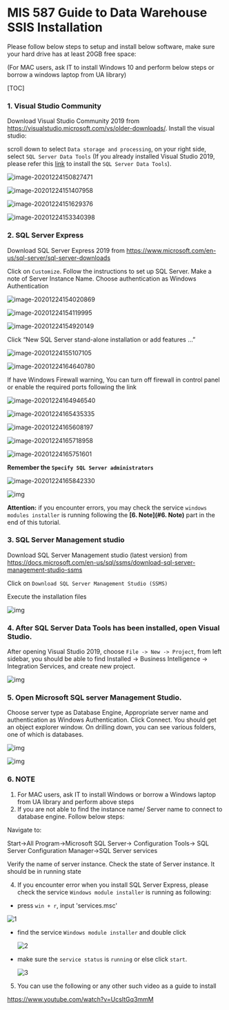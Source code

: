 # MIS 587 Guide to Data Warehouse SSIS Installation



Please follow below steps to setup and install below software, make sure your hard drive has at least 20GB free space: 

(For MAC users, ask IT to install Windows 10 and perform below steps or borrow a windows laptop from UA library)


[TOC]

### 1. Visual Studio Community
Download Visual Studio Community 2019  from https://visualstudio.microsoft.com/vs/older-downloads/. Install the visual studio:

scroll down to select `Data storage and processing`, on your right side, select `SQL Server Data Tools` (If you already installed Visual Studio 2019, please refer this [link](https://blog.pragmaticworks.com/visual-studio-2019-bi-design-tool-extensions) to install the `SQL Server Data Tools`).

![image-20201224150827471](D:\Downloads\teaching\business_intelligence\Datawarehouse_Installation.assets\image-20201224150827471.png)

![image-20201224151407958](D:\Downloads\teaching\business_intelligence\Datawarehouse_Installation.assets\image-20201224151407958.png)

![image-20201224151629376](D:\Downloads\teaching\business_intelligence\Datawarehouse_Installation.assets\image-20201224151629376.png)

![image-20201224153340398](D:\Downloads\teaching\business_intelligence\Datawarehouse_Installation.assets\image-20201224153340398.png)




### 2. SQL Server Express
Download SQL Server Express 2019 from https://www.microsoft.com/en-us/sql-server/sql-server-downloads

Click on `Customize`. Follow the instructions to set up SQL Server. Make a note of Server Instance Name. Choose authentication as Windows Authentication 

![image-20201224154020869](D:\Downloads\teaching\business_intelligence\Datawarehouse_Installation.assets\image-20201224154020869.png)

![image-20201224154119995](D:\Downloads\teaching\business_intelligence\Datawarehouse_Installation.assets\image-20201224154119995.png)

![image-20201224154920149](D:\Downloads\teaching\business_intelligence\Datawarehouse_Installation.assets\image-20201224154920149.png)

 

Click “New SQL Server stand-alone installation or add features …”

![image-20201224155107105](D:\Downloads\teaching\business_intelligence\Datawarehouse_Installation.assets\image-20201224155107105.png)

![image-20201224164640780](D:\Downloads\teaching\business_intelligence\Datawarehouse_Installation.assets\image-20201224164640780.png)



If have Windows Firewall warning, You can turn off firewall in control panel or enable the required ports following the link  

![image-20201224164946540](D:\Downloads\teaching\business_intelligence\Datawarehouse_Installation.assets\image-20201224164946540.png)

![image-20201224165435335](D:\Downloads\teaching\business_intelligence\Datawarehouse_Installation.assets\image-20201224165435335.png)

![image-20201224165608197](D:\Downloads\teaching\business_intelligence\Datawarehouse_Installation.assets\image-20201224165608197.png)

![image-20201224165718958](D:\Downloads\teaching\business_intelligence\Datawarehouse_Installation.assets\image-20201224165718958.png)

![image-20201224165751601](D:\Downloads\teaching\business_intelligence\Datawarehouse_Installation.assets\image-20201224165751601.png)

**Remember the `Specify SQL Server administrators`**

![image-20201224165842330](D:\Downloads\teaching\business_intelligence\Datawarehouse_Installation.assets\image-20201224165842330.png)











![img](https://github.com/liuhoward/teaching/raw/master/business_intelligence/install_assets/clip_image025.png)

 

**Attention:** if you encounter errors, you may check the service `windows modules installer` is running following the **[6. Note](#6. Note)** part in the end of this tutorial.

### 3.  SQL Server Management studio
Download SQL Server Management studio (latest version) from https://docs.microsoft.com/en-us/sql/ssms/download-sql-server-management-studio-ssms

Click on `Download SQL Server Management Studio (SSMS)`

Execute the installation files 


![img](https://github.com/liuhoward/teaching/raw/master/business_intelligence/install_assets/clip_image027.png)



 

### 4. After SQL Server Data Tools has been installed, open Visual Studio. 

After opening Visual Studio 2019, choose `File -> New -> Project`, from left sidebar, you should be able to find Installed -> Business Intelligence -> Integration Services, and create new project.

![img](https://github.com/liuhoward/teaching/raw/master/business_intelligence/install_assets/clip_image031.png)

 

### 5. Open Microsoft SQL server Management Studio. 
Choose server type as Database Engine, Appropriate server name and authentication as Windows Authentication. Click Connect. You should get an object explorer window. On drilling down, you can see various folders, one of which is databases.

![img](https://github.com/liuhoward/teaching/raw/master/business_intelligence/install_assets/clip_image033.png)

 

![img](https://github.com/liuhoward/teaching/raw/master/business_intelligence/install_assets/clip_image035.png)

 

 

### 6. NOTE

1. For MAC users, ask IT to install Windows or borrow a Windows laptop from UA library and perform above steps 
3. If you are not able to find the instance name/ Server name to connect to database engine. Follow below steps: 

Navigate to: 

Start->All Program->Microsoft SQL Server-> Configuration Tools-> SQL Server Configuration Manager->SQL Server services 

Verify the name of server instance. Check the state of Server instance. It should be in running state

4. If you encounter error when you install SQL Server Express, please check the service `Windows module installer` is running as following:

* press `win + r`, input 'services.msc'

 ![1](https://github.com/liuhoward/teaching/raw/master/business_intelligence/install_assets/1.PNG)

* find the service `Windows module installer` and double click

  ![2](https://github.com/liuhoward/teaching/raw/master/business_intelligence/install_assets/2.PNG)

* make sure the `service status` is `running` or else click `start`.

  ![3](https://github.com/liuhoward/teaching/raw/master/business_intelligence/install_assets/3.PNG)

5. You can use the following or any other such video as a guide to install

https://www.youtube.com/watch?v=UcsItGq3mmM
